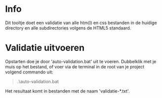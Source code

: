 # Info
Dit tooltje doet een validatie van alle htm(l) en css bestanden in de huidige directory en alle subdirectories volgens de HTML5 standaard.

# Validatie uitvoeren
Opstarten doe je door 'auto-validation.bat' uit te voeren.
Dubbelklik met je muis op het bestand, of voer via de terminal in de root van je project volgend commando uit:
> .\auto-validation.bat

Het resultaat komt in bestanden met de naam 'validatie-*.txt'.
